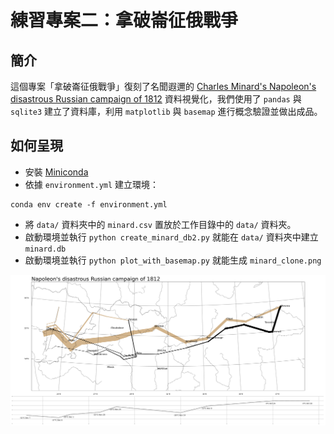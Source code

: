 # 練習專案二：拿破崙征俄戰爭

## 簡介

這個專案「拿破崙征俄戰爭」復刻了名聞遐邇的 [Charles Minard's Napoleon's disastrous Russian campaign of 1812](https://en.wikipedia.org/wiki/Charles_Joseph_Minard) 資料視覺化，我們使用了 `pandas` 與 `sqlite3` 建立了資料庫，利用 `matplotlib` 與 `basemap` 進行概念驗證並做出成品。

## 如何呈現

- 安裝 [Miniconda](https://docs.anaconda.com/miniconda/)
- 依據 `environment.yml` 建立環境：

```
conda env create -f environment.yml
```

- 將 `data/` 資料夾中的 `minard.csv` 置放於工作目錄中的 `data/` 資料夾。
- 啟動環境並執行 `python create_minard_db2.py` 就能在 `data/` 資料夾中建立 `minard.db`
- 啟動環境並執行 `python plot_with_basemap.py` 就能生成 `minard_clone.png`

![minard_clone.png](minard_clone.png)
